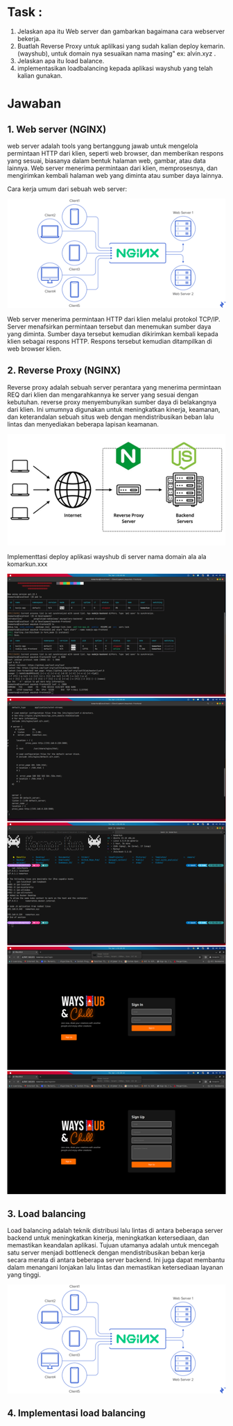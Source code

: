 # Task :

1. Jelaskan apa itu Web server dan gambarkan bagaimana cara webserver bekerja.
2. Buatlah Reverse Proxy untuk aplilkasi yang sudah kalian deploy kemarin. (wayshub), untuk domain nya sesuaikan nama masing" ex: alvin.xyz .
3. Jelaskan apa itu load balance.
4. implementasikan loadbalancing kepada aplikasi wayshub yang telah kalian gunakan.

# Jawaban

## 1. Web server (NGINX)

web server adalah tools yang bertanggung jawab untuk mengelola permintaan HTTP dari klien, seperti web browser, dan memberikan respons yang sesuai, biasanya dalam bentuk halaman web, gambar, atau data lainnya. Web server menerima permintaan dari klien, memprosesnya, dan mengirimkan kembali halaman web yang diminta atau sumber daya lainnya.

Cara kerja umum dari sebuah web server:

![Alt text](./images/web-server.png "img")

Web server menerima permintaan HTTP dari klien melalui protokol TCP/IP.
Server menafsirkan permintaan tersebut dan menemukan sumber daya yang diminta.
Sumber daya tersebut kemudian dikirimkan kembali kepada klien sebagai respons HTTP.
Respons tersebut kemudian ditampilkan di web browser klien.

## 2. Reverse Proxy (NGINX)

Reverse proxy adalah sebuah server perantara yang menerima permintaan REQ dari klien dan mengarahkannya ke server yang sesuai dengan kebutuhan. reverse proxy menyembunyikan sumber daya di belakangnya dari klien. Ini umumnya digunakan untuk meningkatkan kinerja, keamanan, dan keterandalan sebuah situs web dengan mendistribusikan beban lalu lintas dan menyediakan beberapa lapisan keamanan.

![Alt text](./images/reserved_proxy.jpg "img")

Implementtasi deploy aplikasi wayshub di server nama domain ala ala komarkun.xxx

![Alt text](./images/nginx-node1.png "img")
![Alt text](./images/nginx-node2.png "img")
![Alt text](./images/nginx-node3.png "img")
![Alt text](./images/nginx-node4.png "img")
![Alt text](./images/nginx-node5.png "img")

## 3. Load balancing

Load balancing adalah teknik distribusi lalu lintas di antara beberapa server backend untuk meningkatkan kinerja, meningkatkan ketersediaan, dan memastikan keandalan aplikasi. Tujuan utamanya adalah untuk mencegah satu server menjadi bottleneck dengan mendistribusikan beban kerja secara merata di antara beberapa server backend. Ini juga dapat membantu dalam menangani lonjakan lalu lintas dan memastikan ketersediaan layanan yang tinggi.

![Alt text](./images/web-server.png "img")

## 4. Implementasi load balancing
